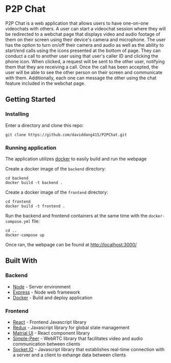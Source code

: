 # P2P Chat

P2P Chat is a web application that allows users to have one-on-one videochats with others. A user can start a videochat session where they will be redirected to a webchat page that displays video and audio footage of them on their screen using their device's camera and microphone. The user has the option to turn on/off their camera and audio as well as the ability to start/end calls using the icons presented at the bottom of page. They can conduct a call to another user using that user's caller ID and clicking the phone icon. When clicked, a request will be sent to the other user, notifying them that they are receiving a call. Once the call has been accepted, the user will be able to see the other person on their screen and communicate with them. Additionally, each one can message the other using the chat feature included in the webchat page.

## Getting Started

### Installing

Enter a directory and clone this repo:

```
git clone https://github.com/daviddang415/P2PChat.git
```

### Running application

The application utilizes [docker](https://www.docker.com/) to easily build and run the webpage

Create a docker image of the ```backend``` directory:

```
cd backend
docker build -t backend .
```

Create a docker image of the ```frontend``` directory:

```
cd frontend
docker build -t frontend .
```

Run the backend and frontend containers at the same time with the ```docker-compose.yml``` file:

```
cd ..
docker-compose up
```

Once ran, the webpage can be found at [http://localhost:3000/](http://localhost:3000/)

## Built With

### Backend
* [Node](https://nodejs.org/en) - Server environment
* [Express](https://expressjs.com/) - Node web framework
* [Docker](https://www.docker.com/) - Build and deploy application

### Frontend
* [React](https://react.dev/) - Frontend Javascript library
* [Redux](https://redux.js.org/) - Javascript library for global state management
* [Matrial UI](https://mui.com/material-ui/) - React component library
* [Simple-Peer](https://github.com/feross/simple-peer) - WebRTC library that facilitates video and audio communication between clients
* [Socket.IO](https://socket.io/) - Javascript library that establishes real-time connection with a server and a client to exhange data between clients
